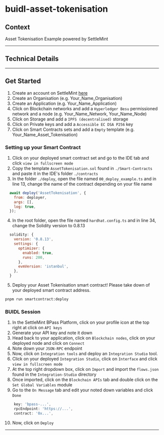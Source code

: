 # buidl-asset-tokenisation

## Context

Asset Tokenisation Example powered by SettleMint

---

## Technical Details

---

## Get Started

1. Create an account on SettleMint [here](https://console.settlemint.com/)
2. Create an Organisation (e.g. Your_Name_Organisation)
3. Create an Application (e.g. Your_Name_Application)
4. Click on Blockchain networks and add a `Hyperledger Besu` permissioned network and a node (e.g. Your_Name_Network, Your_Name_Node)
5. Click on Storage and add a `IPFS (decentralised)` storage
6. Click on Private keys and add a `Accessible EC DSA P256` key
7. Click on Smart Contracts sets and add a `Empty` template (e.g. Your_Name_Asset_Tokenisation)

### Setting up your Smart Contract

1. Click on your deployed smart contract set and go to the IDE tab and click `view in fullscreen mode`
2. Copy the template `AssetTokenisation.sol` found in `./Smart-Contracts` and paste it in the IDE's folder `./contracts`
3. In the folder `./deploy`, open the file named `00_deploy_example.ts` and in line 13, change the name of the contract depending on your file name

```javascript
  await deploy('AssetTokenisation', {
    from: deployer,
    args: [],
    log: true,
  });
```

4. In the root folder, open the file named `hardhat.config.ts` and in line 34, change the Solidity version to 0.8.13

```js
  solidity: {
    version: '0.8.13',
    settings: {
      optimizer: {
        enabled: true,
        runs: 200,
      },
      evmVersion: 'istanbul',
    },
  }
```

5. Deploy your Asset Tokenisation smart contract! Please take down of your deployed smart contract address.

```bash
pnpm run smartcontract:deploy
```

### BUIDL Session

1. In the SettleMint BPass Platform, click on your profile icon at the top right at click on `API keys`
2. Generate your API key and note it down
3. Head back to your application, click on `Blockchain nodes`, click on your deployed node and click on `Connect`
4. Note down your `JSON-RPC` endpoint
5. Now, click on `Integration tools` and deploy an `Integration Studio` tool.
6. Click on your deployed `Integration Studio`, click on `Interface` and click `view in fullscreen mode`
7. At the top right dropdown box, click on `Import` and import the `flows.json` found in the `Integration-Studio` directory
8. Once imported, click on the `Blockchain APIs` tab and double click on the `Set Global Variables` module
9. Go to the `On Message` tab and edit your noted down variables and click `Done`

```javascript
    key: 'bpass-...',
    rpcEndpoint: 'https://...',
    contract: '0x...',
```

10. Now, click on `Deploy`
---
